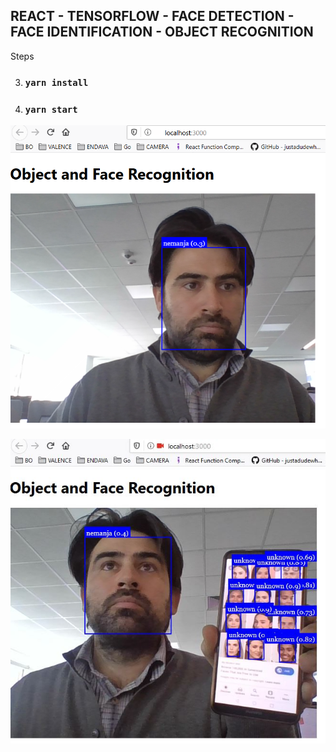 ## REACT - TENSORFLOW - FACE DETECTION - FACE IDENTIFICATION - OBJECT RECOGNITION 


Steps

3. ### `yarn install`
4. ### `yarn start`


![Face Identification](public/imagesforreadme/imageFaceD.PNG)

![Face Identification Multiple](public/imagesforreadme/multipleFaces.JPG)
